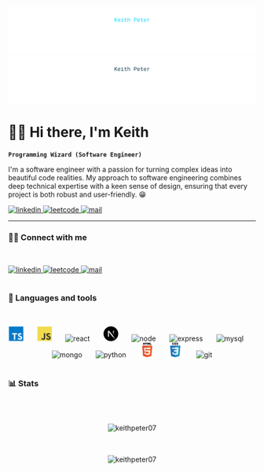 ![Keith](./assets/code-light.gif#gh-dark-mode-only)
![Keith](./assets/code-dark.gif#gh-light-mode-only)


# 👋🏾 Hi there, I'm Keith

**`Programming Wizard (Software Engineer)`**

I'm a software engineer with a passion for turning complex ideas into beautiful code realities. My approach to software engineering combines deep technical expertise with a keen sense of design, ensuring that every project is both robust and user-friendly. 😁

<p align="left">
<a href="https://www.linkedin.com/in/keith-peter/">
         <img alt="linkedin" title="Linkedin" src="https://custom-icon-badges.demolab.com/badge/-Linkedin-blue?style=for-the-badge&logoColor=white&logo=linkedin"/>
</a>

<a href="https://leetcode.com/u/keithpeter/">
         <img alt="leetcode" title="Leetcode" src="https://custom-icon-badges.demolab.com/badge/Leetcode-yellow.svg?style=for-the-badge&logoColor=white&logo=leetcode"/>
</a>

<a href="mailto:keithpeter07@gmail.com">
         <img alt="mail" title="Send me an email" src="https://custom-icon-badges.demolab.com/badge/-Send%20Email-red?style=for-the-badge&logoColor=white&logo=mail"/>
</a>
</p>

---

### 🤙🏾 Connect with me
<br/>

<p align="left">
<a href="https://www.linkedin.com/in/keith-peter/">
         <img alt="linkedin" title="Linkedin" src="https://custom-icon-badges.demolab.com/badge/-Linkedin-blue?style=for-the-badge&logoColor=white&logo=linkedin"/>
</a>

<a href="https://leetcode.com/u/keithpeter/">
         <img alt="leetcode" title="Leetcode" src="https://custom-icon-badges.demolab.com/badge/Leetcode-yellow.svg?style=for-the-badge&logoColor=white&logo=leetcode"/>
</a>

<a href="mailto:keithpeter07@gmail.com">
         <img alt="mail" title="Send me an email" src="https://custom-icon-badges.demolab.com/badge/-Send%20Email-red?style=for-the-badge&logoColor=white&logo=mail"/>
</a>
</p>

#
### 🧰 Languages and tools
<br/>

<p align="center">

<img src="https://raw.githubusercontent.com/devicons/devicon/master/icons/typescript/typescript-original.svg" alt="typescript" width="30" />
&nbsp;&nbsp;&nbsp;&nbsp;&nbsp;

<img src="https://raw.githubusercontent.com/devicons/devicon/master/icons/javascript/javascript-original.svg" alt="javascript" width="30" />
&nbsp;&nbsp;&nbsp;&nbsp;&nbsp;

<img src="https://cdn.jsdelivr.net/gh/devicons/devicon@latest/icons/react/react-original.svg" alt="react" width="30"/>          
&nbsp;&nbsp;&nbsp;&nbsp;&nbsp;

<img src="https://raw.githubusercontent.com/devicons/devicon/master/icons/nextjs/nextjs-original.svg" alt="next" width="30" />
&nbsp;&nbsp;&nbsp;&nbsp;&nbsp;

<img src="https://cdn.jsdelivr.net/gh/devicons/devicon@latest/icons/nodejs/nodejs-original.svg" alt="node" width="30"/>
&nbsp;&nbsp;&nbsp;&nbsp;&nbsp;

<img src="https://cdn.jsdelivr.net/gh/devicons/devicon@latest/icons/express/express-original.svg" alt="express" width="30"/>
&nbsp;&nbsp;&nbsp;&nbsp;&nbsp;

<img src="https://cdn.jsdelivr.net/gh/devicons/devicon@latest/icons/mysql/mysql-original.svg" alt="mysql" width="30"/>
&nbsp;&nbsp;&nbsp;&nbsp;&nbsp;

<img src="https://cdn.jsdelivr.net/gh/devicons/devicon@latest/icons/mongodb/mongodb-original.svg" alt="mongo" width="30"/>
&nbsp;&nbsp;&nbsp;&nbsp;&nbsp;

<img src="https://cdn.jsdelivr.net/gh/devicons/devicon@latest/icons/python/python-plain.svg" alt="python" width="30"/>
&nbsp;&nbsp;&nbsp;&nbsp;&nbsp;

<img src="https://raw.githubusercontent.com/devicons/devicon/master/icons/html5/html5-original-wordmark.svg" alt="html5" width="30" />
&nbsp;&nbsp;&nbsp;&nbsp;&nbsp;

<img src="https://raw.githubusercontent.com/devicons/devicon/master/icons/css3/css3-original-wordmark.svg" alt="css3" width="30" /> 
&nbsp;&nbsp;&nbsp;&nbsp;&nbsp;

<img src="https://www.vectorlogo.zone/logos/git-scm/git-scm-icon.svg" alt="git" width="30"/>

</p>

#

### 📊 Stats
<br/>
<br/>
<p align="center">
<img align="center" src="https://github-readme-streak-stats.herokuapp.com/?user=keithpeter07&theme=dark" alt="keithpeter07" />
</p>
<br/>
<p align="center">
  <img align="center" src="https://github-readme-stats.vercel.app/api/top-langs?username=keithpeter07&theme=dark&show_icons=true&locale=en&layout=compact" alt="keithpeter07" /></p>
</p>

